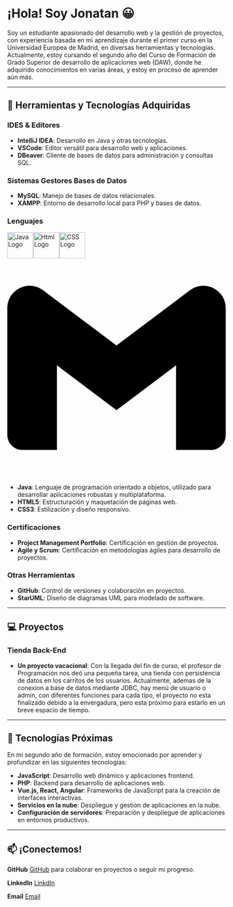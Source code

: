<!--
**Mr-JonatanGomez/Mr-JonatanGomez** is a ✨ _special_ ✨ repository because its `README.md` (this file) appears on your GitHub profile.

Here are some ideas to get you started:

- 🔭 I’m currently working on ...
- 🌱 I’m currently learning ...
- 👯 I’m looking to collaborate on ...
- 🤔 I’m looking for help with ...
- 💬 Ask me about ...
- 📫 How to reach me: ...
- 😄 Pronouns: ...
- ⚡ Fun fact: ...
-->
# ¡Hola! Soy Jonatan 😀

Soy un estudiante apasionado del desarrollo web y la gestión de proyectos, con experiencia basada en mi aprendizaje durante el primer curso en la Universidad Europea de Madrid, en diversas herramientas y tecnologías. Actualmente, estoy cursando el segundo año del Curso de Formación de Grado Superior de desarrollo de aplicaciones web (DAW), donde he adquirido conocimientos en varias áreas, y estoy en proceso de aprender aún más.

---

## 🔧 Herramientas y Tecnologías Adquiridas

### IDES & Editores

- **IntelliJ IDEA**: Desarrollo en Java y otras tecnologías.
- **VSCode**: Editor versátil para desarrollo web y aplicaciones.
- **DBeaver**: Cliente de bases de datos para administración y consultas SQL.

### Sistemas Gestores Bases de Datos
- **MySQL**: Manejo de bases de datos relacionales.
- **XAMPP**: Entorno de desarrollo local para PHP y bases de datos.

<!-- LOGOS A IMPLEMENTAR
Actual 
<img src="https://cdn.jsdelivr.net/gh/devicons/devicon@latest/icons/intellij/intellij-original.svg" width="60" height="60" />
<img src="https://cdn.jsdelivr.net/gh/devicons/devicon@latest/icons/vscode/vscode-original-wordmark.svg" width="60" height="60" />
<img src="https://cdn.jsdelivr.net/gh/devicons/devicon@latest/icons/dbeaver/dbeaver-original.svg" width="60" height="60" />
<img src="https://cdn.jsdelivr.net/gh/devicons/devicon@latest/icons/mysql/mysql-original-wordmark.svg" width="60" height="60" />
<img src="https://cdn.jsdelivr.net/gh/devicons/devicon@latest/icons/github/github-original-wordmark.svg" width="60" height="60" />
<img src="https://cdn.jsdelivr.net/gh/devicons/devicon@latest/icons/json/json-original.svg" width="60" height="60" />
<img src="https://cdn.jsdelivr.net/gh/devicons/devicon/icons/java/java-original-wordmark.svg" alt="Java Logo" width="60" height="60"/>
<img src="https://cdn.jsdelivr.net/gh/devicons/devicon@latest/icons/html5/html5-original-wordmark.svg" alt="Html Logo" width="60" height="60"/>
<img src="https://cdn.jsdelivr.net/gh/devicons/devicon@latest/icons/css3/css3-original-wordmark.svg" alt="CSS Logo" width="60" height="60"/>
#EA4335

Futuro
<img src="https://cdn.jsdelivr.net/gh/devicons/devicon@latest/icons/php/php-original.svg" width="60" height="60" />
<img src="https://cdn.jsdelivr.net/gh/devicons/devicon@latest/icons/react/react-original-wordmark.svg" width="60" height="60" />
<img src="https://cdn.jsdelivr.net/gh/devicons/devicon@latest/icons/vuejs/vuejs-original-wordmark.svg" width="60" height="60" />
<img src="https://cdn.jsdelivr.net/gh/devicons/devicon@latest/icons/angular/angular-original.svg" width="60" height="60" />
<img src="https://cdn.jsdelivr.net/gh/devicons/devicon@latest/icons/javascript/javascript-original.svg" width="60" height="60" />

DESCRIPCIONES

Actual
IntelliJ IDEA: Entorno de desarrollo integrado (IDE) para desarrollo en múltiples lenguajes, especialmente Java.
VSCode: Editor de código fuente ligero con soporte para extensiones y depuración.
DBeaver: Herramienta universal de administración de bases de datos con soporte para múltiples motores.
MySQL: Sistema de gestión de bases de datos relacional para almacenar y administrar datos.
GitHub: Plataforma para control de versiones y colaboración en proyectos utilizando Git.
JSON: Formato de intercambio de datos ligero y basado en texto, utilizado comúnmente en APIs.
Futuro
PHP: Lenguaje de programación del lado del servidor utilizado para el desarrollo web dinámico.
React: Librería de JavaScript para construir interfaces de usuario dinámicas y componentes reutilizables.
Vue.js: Framework progresivo de JavaScript para construir interfaces de usuario modernas.
Angular: Framework de desarrollo de aplicaciones web basado en TypeScript, diseñado por Google.
JavaScript: Lenguaje de programación dinámico utilizado para desarrollo web interactivo en el navegador.


-->

### Lenguajes
<img src="https://cdn.jsdelivr.net/gh/devicons/devicon/icons/java/java-original-wordmark.svg" alt="Java Logo" width="60" height="60"/><img src="https://cdn.jsdelivr.net/gh/devicons/devicon@latest/icons/html5/html5-original-wordmark.svg" alt="Html Logo" width="60" height="60"/><img src="https://cdn.jsdelivr.net/gh/devicons/devicon@latest/icons/css3/css3-original-wordmark.svg" alt="CSS Logo" width="60" height="60"/>
<svg role="img" viewBox="0 0 24 24" xmlns="http://www.w3.org/2000/svg"><title>Gmail</title><path d="M24 5.457v13.909c0 .904-.732 1.636-1.636 1.636h-3.819V11.73L12 16.64l-6.545-4.91v9.273H1.636A1.636 1.636 0 0 1 0 19.366V5.457c0-2.023 2.309-3.178 3.927-1.964L5.455 4.64 12 9.548l6.545-4.91 1.528-1.145C21.69 2.28 24 3.434 24 5.457z"/></svg>
- **Java**: Lenguaje de programación orientado a objetos, utilizado para desarrollar aplicaciones robustas y multiplataforma.
- **HTML5**: Estructuración y maquetación de páginas web.
- **CSS3**: Estilización y diseño responsivo.

### Certificaciones
- **Project Management Portfolio**: Certificación en gestión de proyectos.
- **Agile y Scrum**: Certificación en metodologías ágiles para desarrollo de proyectos.

### Otras Herramientas
- **GitHub**: Control de versiones y colaboración en proyectos.
- **StarUML**: Diseño de diagramas UML para modelado de software.

---
## 💻 Proyectos
### Tienda Back-End
- **Un proyecto vacacional**:
    Con la llegada del fin de curso, el profesor de Programación nos deó una pequeña tarea, una tienda con persistencia de datos en los carritos de los usuarios.
  Actualmente, ademas de la conexion a base de datos mediante JDBC, hay menú de usuario o admin, con diferentes funciones para cada tipo, el proyecto no esta finalizado debido a la envergadura, pero esta próximo para estarlo en un breve espacio de tiempo.

---

## 🚀 Tecnologías Próximas

En mi segundo año de formación, estoy emocionado por aprender y profundizar en las siguientes tecnologías:

- **JavaScript**: Desarrollo web dinámico y aplicaciones frontend.
- **PHP**: Backend para desarrollo de aplicaciones web.
- **Vue.js, React, Angular**: Frameworks de JavaScript para la creación de interfaces interactivas.
- **Servicios en la nube**: Despliegue y gestión de aplicaciones en la nube.
- **Configuración de servidores**: Preparación y despliegue de aplicaciones en entornos productivos.

---

## 📫 ¡Conectemos!

**GitHub**
[GitHub](https://github.com/tu-usuario) para colaborar en proyectos o seguir mi progreso.

**LinkedIn**
[LinkdIn](https://www.linkedin.com/in/jos%C3%A9-jonatan-g%C3%B3mez-rodr%C3%ADguez-83b766282/)

**Email**
[Email](mailto:jjonatan.gr@gmail.com) 

